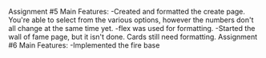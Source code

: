 Assignment #5 
Main Features:
  -Created and formatted the create page. You're able to select from the various options, however the numbers don't all change at the same time yet. 
      -flex was used for formatting.
  -Started the wall of fame page, but it isn't done. Cards still need formatting.
  Assignment #6 
  Main Features:
    -Implemented the fire base
